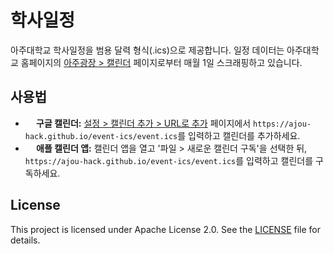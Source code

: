 # 학사일정

아주대학교 학사일정을 범용 달력 형식(.ics)으로 제공합니다. 일정 데이터는 아주대학교 홈페이지의 [아주광장 > 캘린더](https://www.ajou.ac.kr/kr/ajou/notice-calendar.do) 페이지로부터 매월 1일 스크래핑하고 있습니다.

## 사용법

* **<img src="https://calendar.google.com/googlecalendar/images/favicons_2020q4/calendar_31_256.ico" width="14" height="14" /> 구글 캘린더:** [설정 > 캘린더 추가 > URL로 추가](https://calendar.google.com/calendar/u/0/r/settings/addbyurl) 페이지에서 `https://ajou-hack.github.io/event-ics/event.ics`를 입력하고 캘린더를 추가하세요.
* **<img src="https://help.apple.com/assets/61526E8E1494760B754BD308/61526E8F1494760B754BD30F/ko_KR/2162f7d3de310d2b3503c0bbebdc3d56.png" width="14" height="14" /> 애플 캘린더 앱:** 캘린더 앱을 열고 '파일 > 새로운 캘린더 구독'을 선택한 뒤, `https://ajou-hack.github.io/event-ics/event.ics`를 입력하고 캘린더를 구독하세요.

## License

This project is licensed under Apache License 2.0. See the [LICENSE](LICENSE) file for details.

